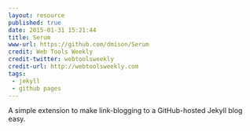 ```yaml
---
layout: resource
published: true
date: 2015-01-31 15:21:44
title: Serum
www-url: https://github.com/dmison/Serum
credit: Web Tools Weekly
credit-twitter: webtoolsweekly
credit-url: http://webtoolsweekly.com
tags: 
 - jekyll
 - github pages
---
```


A simple extension to make link-blogging to a GitHub-hosted Jekyll blog easy.